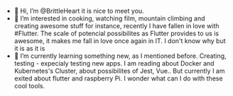 - 👋 Hi, I’m @BrittleHeart it is nice to meet you. 
- 👀 I’m interested in cooking, watching film, mountain climbing and creating awesome stuff for instance, recently I have fallen in love with #Flutter. 
The scale of potencial possibilites as Flutter provides to us is awesome, it makes me fall in love once again in IT. I don't know why but it is as it is
- 🌱 I’m currently learning something new, as I mentioned before. Creating, testing - expecialy testing new apps. I am reading about Docker and Kubernetes's Cluster,
about possibilites of Jest, Vue.. But currently I am exited about flutter and raspberry Pi. I wonder what can I do with these cool tools.

<!---
BrittleHeart/BrittleHeart is a ✨ special ✨ repository because its `README.md` (this file) appears on your GitHub profile.
You can click the Preview link to take a look at your changes.
--->
